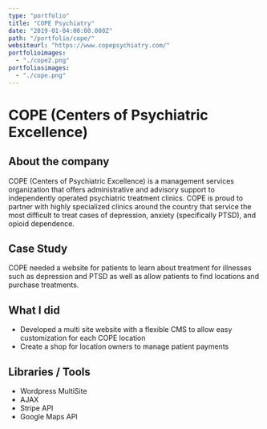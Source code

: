 ```yaml
---
type: "portfolio"
title: "COPE Psychiatry"
date: "2019-01-04:00:00.000Z"
path: "/portfolio/cope/"
websiteurl: "https://www.copepsychiatry.com/"
portfolioimages:
  - "./cope2.png"
portfoliosimages:
  - "./cope.png"
---
```


# COPE (Centers of Psychiatric Excellence)

## About the company
COPE (Centers of Psychiatric Excellence) is a management services organization that offers administrative and advisory support to independently operated psychiatric treatment clinics.  COPE is proud to partner with highly specialized clinics around the country that service the most difficult to treat cases of depression, anxiety (specifically PTSD), and opioid dependence. 

## Case Study
COPE needed a website for patients to learn about treatment for illnesses such as depression and PTSD as well as allow patients to find locations and purchase treatments.

## What I did
- Developed a multi site website with a flexible CMS to allow easy customization for each COPE location
- Create a shop for location owners to manage patient payments

## Libraries / Tools
- Wordpress MultiSite
- AJAX
- Stripe API
- Google Maps API

